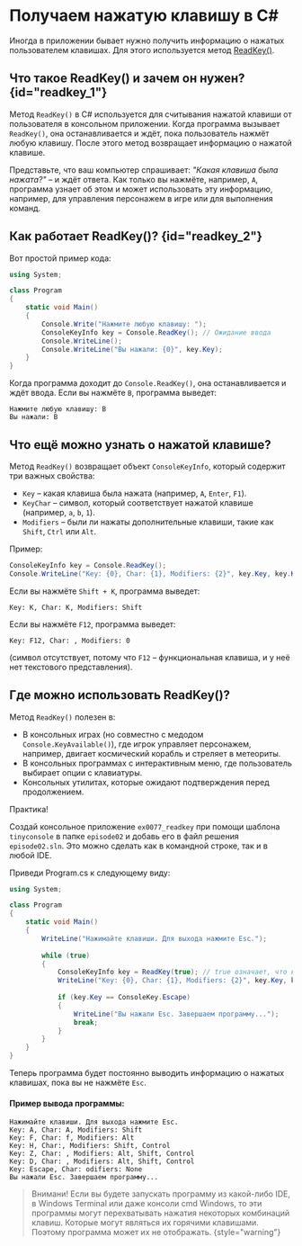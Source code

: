 # Получаем нажатую клавишу в C#

Иногда в приложении бывает нужно получить информацию о нажатых пользователем клавишах. Для этого используется метод [ReadKey()](https://learn.microsoft.com/ru-ru/dotnet/api/system.console.readkey).

## Что такое ReadKey() и зачем он нужен? {id="readkey_1"}

Метод `ReadKey()` в C# используется для считывания нажатой клавиши от пользователя в консольном приложении. Когда программа вызывает `ReadKey()`, она останавливается и ждёт, пока пользователь нажмёт любую клавишу. После этого метод возвращает информацию о нажатой клавише.

Представьте, что ваш компьютер спрашивает: *"Какая клавиша была нажата?"* – и ждёт ответа. Как только вы нажмёте, например, `A`, программа узнает об этом и может использовать эту информацию, например, для управления персонажем в игре или для выполнения команд.

## Как работает ReadKey()? {id="readkey_2"}

Вот простой пример кода:

```c#
using System;

class Program
{
    static void Main()
    {
        Console.Write("Нажмите любую клавишу: ");
        ConsoleKeyInfo key = Console.ReadKey(); // Ожидание ввода
        Console.WriteLine();
        Console.WriteLine("Вы нажали: {0}", key.Key);
    }
}
```

Когда программа доходит до `Console.ReadKey()`, она останавливается и ждёт ввода. Если вы нажмёте `B`, программа выведет:

```
Нажмите любую клавишу: B
Вы нажали: B
```

## Что ещё можно узнать о нажатой клавише?

Метод `ReadKey()` возвращает объект `ConsoleKeyInfo`, который содержит три важных свойства:
- `Key` – какая клавиша была нажата (например, `A`, `Enter`, `F1`).
- `KeyChar` – символ, который соответствует нажатой клавише (например, `a`, `b`, `1`).
- `Modifiers` – были ли нажаты дополнительные клавиши, такие как `Shift`, `Ctrl` или `Alt`.

Пример:
```c#
ConsoleKeyInfo key = Console.ReadKey();
Console.WriteLine("Key: {0}, Char: {1}, Modifiers: {2}", key.Key, key.KeyChar, key.Modifiers);
```

Если вы нажмёте `Shift + K`, программа выведет:
```
Key: K, Char: K, Modifiers: Shift
```

Если вы нажмёте `F12`, программа выведет:
```
Key: F12, Char: , Modifiers: 0
```
(символ отсутствует, потому что `F12` – функциональная клавиша, и у неё нет текстового представления).

## Где можно использовать ReadKey()?

Метод `ReadKey()` полезен в:
- В консольных играх (но совместно с медодом `Console.KeyAvailable()`), где игрок управляет персонажем, например, двигает космический корабль и стреляет в метеориты.
- В консольных программах с интерактивным меню, где пользователь выбирает опции с клавиатуры.
- Консольных утилитах, которые ожидают подтверждения перед продолжением.

Практика!

Создай консольное приложение `ex0077_readkey` при помощи шаблона `tinyconsole` в папке `episode02` и добавь его в
файл решения `episode02.sln`. Это можно сделать как в командной строке, так и в любой IDE.

Приведи Program.cs к следующему виду:

```c#
using System;

class Program
{
    static void Main()
    {
        WriteLine("Нажимайте клавиши. Для выхода нажмите Esc.");
        
        while (true)
        {
            ConsoleKeyInfo key = ReadKey(true); // true означает, что клавиша не будет отображаться в консоли
            WriteLine("Key: {0}, Char: {1}, Modifiers: {2}", key.Key, key.KeyChar, key.Modifiers);
            
            if (key.Key == ConsoleKey.Escape)
            {
                WriteLine("Вы нажали Esc. Завершаем программу...");
                break;
            }
        }
    }
}
```

Теперь программа будет постоянно выводить информацию о нажатых клавишах, пока вы не нажмёте `Esc`.

#### Пример вывода программы:

```
Нажимайте клавиши. Для выхода нажмите Esc.
Key: A, Char: A, Modifiers: Shift
Key: F, Char: f, Modifiers: Alt
Key: H, Char:, Modifiers: Shift, Control
Key: Z, Char: , Modifiers: Alt, Shift, Control
Key: D, Char: , Modifiers: Alt, Shift, Control
Key: Escape, Char: odifiers: None
Вы нажали Esc. Завершаем программу...
```

> Внимани! Если вы будете запускать программу из какой-либо IDE, в Windows Terminal или даже консоли cmd Windows, то эти программы могут 
> перехватывать нажатия некоторых комбинаций клавиш. Которые могут являться их горячими клавишами. Поэтому
> программа может их не отображать.
> {style="warning"}
